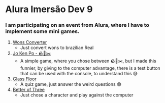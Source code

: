 # Alura Imersão Dev 9

### I am participating on an event from Alura, where I have to implement some mini games.

1. [Wons Converter](https://asoncs.github.io/Alura_Imersao_Dev_9/WonsConverter/)
    - Just convert wons to brazilian Real
2. [Jo Ken Po - 🪨🧻✂️](https://asoncs.github.io/Alura_Imersao_Dev_9/JoKenPo/)
    - A simple game, where you chose between 🪨🧻✂️, but I made this funnier, by giving to the computer advantage, there is a test button that can be used with the console, to understand this 😅
3. [Glass Floor](https://asoncs.github.io/Alura_Imersao_Dev_9/GlassFloor/)
    - A quiz game, just answer the weird questions 😅
4. [Better of Three](https://asoncs.github.io/Alura_Imersao_Dev_9/BetterOfThree/)
    - Just chose a character and play against the computer
